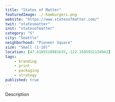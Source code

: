 ```yaml
---
title: "States of Matter"
featuredImage: ./-hamburgers.png
website: "https://www.statesofmatter.com/"
twit: "statesmatter"
inst: "statesofmatter"
category: "S"
city: "Seattle"
neighborhood: "Pioneer Square"
size: "Small (1-10)"
location: [47.6185510981635,-122.3585932134942]
tags:
    - branding
    - print
    - packaging
    - strategy
published: true
---
```


Description
